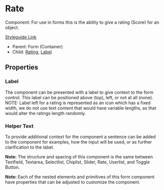 # Rate

Component: For use in forms this is the ability to give a rating (Score) for an object.

[Styleguide Link]()

- Parent: Form (Container)
- Child: [Rating](https://github.com/able-app/docs/blob/eef9f3c020c201502a019121fb1f8b07435d9d55/controls/%CE%B5%20elements/rating/rating.md), [Label]()

## Properties

### Label

The component can be presented with a label to give context to the form control.  This label can be positioned above (top), left, or not at all (none). NOTE: Label left for a rating is represented as an icon which has a fixed width, we do not use text content that would have variable lengths, as that would alter the ratings length randomly.

### Helper Text

To provide additional context for the component a sentence can be added to the component for examples, how the input will be used, or as further clarification to the label.

**Note:** The structure and spacing of this component is the same between Textfield, Textarea, Selectlist, Chiplist, Slider, Rate, Userlist, and Toggle Button.

**Note:** Each of the nested elements and primitives of this form component have properties that can be adjusted to customize the component.